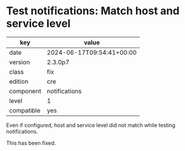 [//]: # (werk v2)
# Test notifications: Match host and service level

key        | value
---------- | ---
date       | 2024-06-17T09:54:41+00:00
version    | 2.3.0p7
class      | fix
edition    | cre
component  | notifications
level      | 1
compatible | yes

Even if configured, host and service level did not match while testing
notifications.

This has been fixed.
